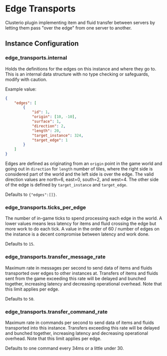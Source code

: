 Edge Transports
===============

Clusterio plugin implementing item and fluid transfer between servers by
letting them pass "over the edge" from one server to another.


Instance Configuration
----------------------

### edge_transports.internal

Holds the definitions for the edges on this instance and where they go
to.  This is an internal data structure with no type checking or
safeguards, modify with caution.

Example value:
```json
{
    "edges": [
        {
            "id": 1,
            "origin": [10, -10],
            "surface": 1,
            "direction": 2,
            "length": 20,
            "target_instance": 324,
            "target_edge": 1
        }
    ]
}
```

Edges are defined as originating from an `origin` point in the game
world and going out in `direction` for `length` number of tiles, where
the right side is considered part of the world and the left side is over
the edge.  The valid direction values are north=6, east=0, south=2, and
west=4.  The other side of the edge is defined by `target_instance` and
`target_edge`.

Defaults to `{"edges":[]}`.


### edge_transports.ticks_per_edge

The number of in-game ticks to spend processing each edge in the world.
A lower values means less latency for items and fluid crossing the edge
but more work to do each tick.  A value in the order of 60 / number of
edges on the instance is a decent compromise between latency and work
done.

Defaults to `15`.


### edge_transports.transfer_message_rate

Maximum rate in messages per second to send data of items and fluids
transported over edges to other instances at.  Transfers of items and
fluids sent from the game exceeding this rate will be delayed and
bunched together, increasing latency and decreasing operational
overhead.  Note that this limit applies per edge.

Defaults to `50`.


### edge_transports.transfer_command_rate

Maximum rate in commands per second to send data of items and fluids
transported into this instance.  Transfers exceeding this rate will be
delayed and bunched together, increasing latency and decreasing
operational overhead.  Note that this limit applies per edge.

Defaults to one command every 34ms or a little under 30.
